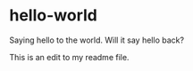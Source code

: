 # hello-world
Saying hello to the world. Will it say hello back?

This is an edit to my readme file.
